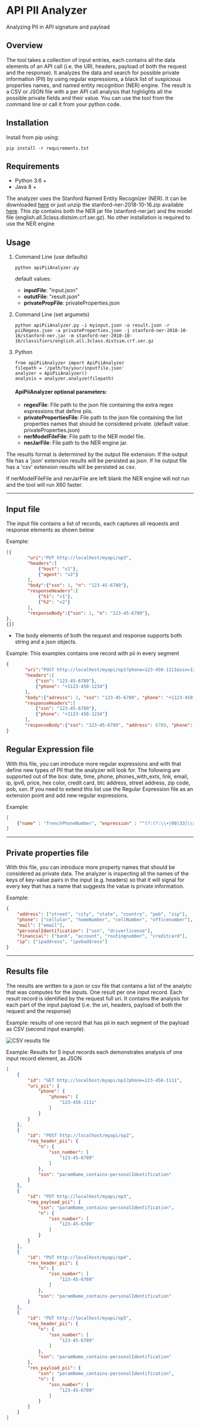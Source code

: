 # API PII Analyzer
Analyzing PII in API signature and payload

## Overview
The tool takes a collection of input entries, each contains all the data elements of an API call (i.e. the URI, headers, payload of both the request and the response). It analyzes the data and search for possible private information (PII) by using regular expressions, a black list of suspicious properties names, and named entity recognition (NER) engine.
The result is a CSV or JSON file with a per API call analysis that highlights all the possible private fields and their value. You can use the tool from the command line or call it from your python code. 


Installation
------------
Install from pip using:

    pip install -r requirements.txt


Requirements
-----
* Python 3.6 +
* Java 8 +


The analyzer uses the Stanford Named Entity Recognizer (NER). It can be downloaded [here](http://nlp.stanford.edu/software/CRF-NER.shtml) or just unzip the stanford-ner-2018-10-16.zip available [here](https://nlp.stanford.edu/software/CRF-NER.html#Download). This zip contains both the NER jar file (stanford-ner.jar) and the model file (english.all.3class.distsim.crf.ser.gz). No other installation is required to use the NER engine


Usage
-----

1. Command Line (use defaults)
    ````
    python apiPiiAnalyzer.py
    ````
    default values:
    * **inputFile**: "input.json"
    * **oututFile**: "result.json"
    * **privatePropFile**:  privateProperties.json

2. Command Line (set argumets)
    ````
    python apiPiiAnalyzer.py -i myinput.json -o result.json -r piiRegexs.json -a privateProperties.json -j stanford-ner-2018-10-16/stanford-ner.jar -m stanford-ner-2018-10-16/classifiers/english.all.3class.distsim.crf.ser.gz
    ````
3. Python

    ````
    from apiPiiAnalyzer import ApiPiiAnalyzer
    filepath = '/path/to/your/inputfile.json'
    analyzer = ApiPiiAnalyzer()
    analysis = analyzer.analyze(filepath)
    ````
    #### ApiPiiAnalyzer optional parameters: #### 
     
     * **regexFile**: File path to the json file containing the extra regex expressions that define piis.   
     * **privatePropertiesFile**:  File path to the json file containing the list properties names that should be considered private. (default value: privateProperties.json)
     * **nerModelFileFile**: File path to the NER model file.
     * **nerJarFile**: File path to the NER engine jar.

The results format is determined by the output file extension. If the output file has a 'json' extension results will be persisted as json. If he output file has a 'csv' extension results will be persisted as csv.  

If nerModelFileFile and nerJarFile are left blank the NER engine will not run and the tool will run X60 faster.
****
## Input file

The input file contains a list of records, each captures all requests and response elements as shown below 

Example:
```json
[{
        "uri":"PUT http://localhost/myapi/op3",
        "headers":[
            {"host": "v1"},
            {"agent": "v2"}
        ],
        "body":{"ssn": 1, "n": "123-45-6789"}, 
        "responseHeaders":[
            {"h1": "v1"},
            {"h2": "v2"}
        ],
        "responseBody":{"ssn": 1, "n": "123-45-6789"}, 
}, 
{}]
```
* The body elements of both the request and response supports both string and a json objects.

Example: This examples contains one record with pii in every segment

```json
{
       "uri":"POST http://localhost/myapi/op1?phone=123-456-1111&ssn=123-45-6789",
       "headers":[
           {"ssn": "123-45-6789"},
           {"phone": "+1123-458-1234"}
       ],
       "body":{"adresss": 1, "ssn": "123-45-6789", "phone": "+1123-458-1234", "name": "john lennon"},
       "responseHeaders":[
           {"ssn": "123-45-6789"},
           {"phone": "+1123-458-1234"}
       ],
       "responseBody":{"ssn": "123-45-6789", "address": 6789, "phone": "+1123-458-1234", "name": "john lennon"}        
}
```


## Regular Expression file
With this file, you can introduce more regular expressions and with that define new types of PII that the analyzer will look for. The following are supported out of the box: date, time, phone, phones_with_exts, link, email, ip, ipv6, price, hex color, credit card, btc address, street address, zip code, pob, ssn. If you need to extend this list use the Regular Expression file as an extension point and add new regular expressions.

Example:
```json
[
    {"name" : "frenchPhoneNumber", "expression" : "^(?:(?:\\+|00)33[\\s.-]{0,3}(?:\\(0\\)[\\s.-]{0,3})?|0)[1-9](?:(?:[\\s.-]?\\d{2}){4}|\\d{2}(?:[\\s.-]?\\d{3}){2})$"}
]
```
****
## Private properties file

With this file, you can introduce more property names that should be considered as private data. The analyzer is inspecting all the names of the keys of key-value pairs in the input (e.g. headers) so that it will signal for every key that has a name that suggests the value is private information.

Example:
```json
{
    "address": ["street", "city", "state", "country", "pob", "zip"],
    "phone": ["cellular", "homeNumber", "cellNumber", "officenumber"],
    "mail": ["email"],
    "personalIdentification": ["ssn", "driverlicense"],
    "financial": ["bank", "account", "routingnumber", "creditcard"],
    "ip": ["ipaddress", "ipv6address"]  
}
```
****
## Results file

The results are written to a json or csv file that contains a list of the analytic that was computes for the inputs. One result per one input record. Each result record is identified by the request full uri. It contains the analysis for each part of the input payload (i.e. the uri, headers, payload of both the request and the response)

Example: results of one record that has pii in each segment of the payload as CSV (second input example).

![CSV results file](CsvResultsCapture.JPG)


Example: Results for 5 input records each demonstrates analysis of one input record element, as JSON

```json
[
    {
        "id": "GET http://localhost/myapi/op1?phone=123-456-1111",
        "uri_pii": {
            "phone": {
                "phones": [
                    "123-456-1111"
                ]
            }
        }
    },
    {
        "id": "POST http://localhost/myapi/op2",
        "req_header_pii": {
            "n": {
                "ssn_number": [
                    "123-45-6789"
                ]
            },
            "ssn": "paramName_contains-personalIdentification"
        }
    },
    {
        "id": "PUT http://localhost/myapi/op3",
        "req_payload_pii": {
            "ssn": "paramName_contains-personalIdentification",
            "n": {
                "ssn_number": [
                    "123-45-6789"
                ]
            }
        }
    },
    {
        "id": "PUT http://localhost/myapi/op4",
        "res_header_pii": {
            "n": {
                "ssn_number": [
                    "123-45-6789"
                ]
            },
            "ssn": "paramName_contains-personalIdentification"
        }
    },
    {
        "id": "PUT http://localhost/myapi/op5",
        "req_header_pii": {
            "n": {
                "ssn_number": [
                    "123-45-6789"
                ]
            },
            "ssn": "paramName_contains-personalIdentification"
        },
        "res_payload_pii": {
            "ssn": "paramName_contains-personalIdentification",
            "n": {
                "ssn_number": [
                    "123-45-6789"
                ]
            }
        }
    }
]
```



